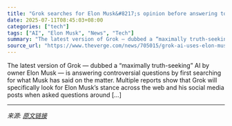 ```yaml
---
title: "Grok searches for Elon Musk&#8217;s opinion before answering tough questions"
date: 2025-07-11T08:45:03+08:00
categories: ["tech"]
tags: ["AI", "Elon Musk", "News", "Tech"]
summary: "The latest version of Grok — dubbed a “maximally truth-seeking” AI by owner Elon Musk — is answering controversial questions by first searching for what Musk has said on the matter. Multiple reports s"
source_url: "https://www.theverge.com/news/705015/grok-ai-uses-elon-musks-opinions-for-controversial-questions"
---
```


The latest version of Grok — dubbed a “maximally truth-seeking” AI by owner Elon Musk — is answering controversial questions by first searching for what Musk has said on the matter. Multiple reports show that Grok will specifically look for Elon Musk’s stance across the web and his social media posts when asked questions around [&#8230;]

---

*来源: [原文链接](https://www.theverge.com/news/705015/grok-ai-uses-elon-musks-opinions-for-controversial-questions)*
